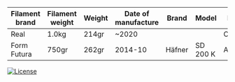 | Filament brand    | Filament weight   | Weight    | Date of manufacture   | Brand     | Model     | Material  | Color         |
| --                | --                | --        | --                    | --        | --        | --        | --            |
| Real              | 1.0kg             | 214gr     | ~2020                 |           |           | Cardboard |               |
| Form Futura       | 750gr             | 262gr     | 2014-10               | Häfner    | SD 200 K  | ABS       | Transparent   |

[![License](https://img.shields.io/badge/License-Apache%202.0-blue.svg)](https://opensource.org/licenses/Apache-2.0)